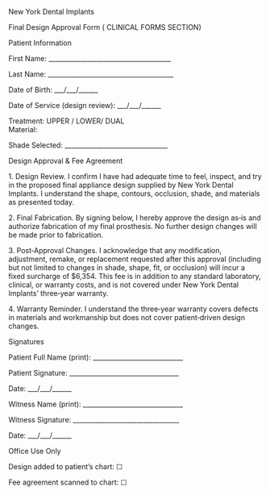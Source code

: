 New York Dental Implants

Final Design Approval Form ( CLINICAL FORMS SECTION)

Patient Information

First Name: \_\_\_\_\_\_\_\_\_\_\_\_\_\_\_\_\_\_\_\_\_\_\_\_\_\_\_\_\_\_\_\_\_\_\_\_\_\_

Last Name: \_\_\_\_\_\_\_\_\_\_\_\_\_\_\_\_\_\_\_\_\_\_\_\_\_\_\_\_\_\_\_\_\_\_\_\_\_\_\_

Date of Birth: \_\_\_/\_\_\_/\_\_\_\_\_\_

Date of Service (design review): \_\_\_/\_\_\_/\_\_\_\_\_\_

Treatment: UPPER / LOWER/ DUAL   
Material: 

Shade Selected: \_\_\_\_\_\_\_\_\_\_\_\_\_\_\_\_\_\_\_\_\_\_\_\_\_\_\_\_\_\_\_\_

Design Approval & Fee Agreement

1\. Design Review. I confirm I have had adequate time to feel, inspect, and try in the proposed final appliance design supplied by New York Dental Implants. I understand the shape, contours, occlusion, shade, and materials as presented today.

2\. Final Fabrication. By signing below, I hereby approve the design as‑is and authorize fabrication of my final prosthesis. No further design changes will be made prior to fabrication.

3\. Post‑Approval Changes. I acknowledge that any modification, adjustment, remake, or replacement requested after this approval (including but not limited to changes in shade, shape, fit, or occlusion) will incur a fixed surcharge of $6,354. This fee is in addition to any standard laboratory, clinical, or warranty costs, and is not covered under New York Dental Implants’ three‑year warranty.

4\. Warranty Reminder. I understand the three‑year warranty covers defects in materials and workmanship but does not cover patient‑driven design changes.

Signatures

Patient Full Name (print): \_\_\_\_\_\_\_\_\_\_\_\_\_\_\_\_\_\_\_\_\_\_\_\_\_\_\_\_

Patient Signature: \_\_\_\_\_\_\_\_\_\_\_\_\_\_\_\_\_\_\_\_\_\_\_\_\_\_\_\_\_\_\_\_\_\_

Date: \_\_\_/\_\_\_/\_\_\_\_\_\_

Witness Name (print): \_\_\_\_\_\_\_\_\_\_\_\_\_\_\_\_\_\_\_\_\_\_\_\_\_\_\_\_\_\_\_

Witness Signature: \_\_\_\_\_\_\_\_\_\_\_\_\_\_\_\_\_\_\_\_\_\_\_\_\_\_\_\_\_\_\_\_\_

Date: \_\_\_/\_\_\_/\_\_\_\_\_\_

Office Use Only

Design added to patient’s chart: ☐

Fee agreement scanned to chart: ☐